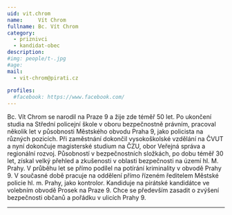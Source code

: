 ```yaml
---
uid: vit.chrom
name:     Vít Chrom
fullname: Bc. Vít Chrom
category:
  - priznivci
  - kandidat-obec
description: 
#img: people/t-.jpg
#age: 
mail:
  - vit-chrom@pirati.cz
 
profiles:
  #facebook: https://www.facebook.com/
---
```


Bc. Vít Chrom se narodil na Praze 9 a žije zde téměř 50 let. Po ukončení studia na Střední policejní škole v oboru bezpečnostně právním, pracoval několik let v působnosti Městského obvodu Praha 9, jako policista na různých pozicích. Při zaměstnání dokončil vysokoškolské vzdělání na ČVUT a nyní dokončuje magisterské studium na ČZU, obor Veřejná správa a regionální rozvoj. Působností v bezpečnostních složkách, po dobu téměř 30 let, získal velký přehled a zkušenosti v oblasti bezpečnosti na území hl. M. Prahy. V průběhu let se přímo podílel na potírání kriminality v obvodě Prahy 9. V současné době pracuje na oddělení přímo řízeném ředitelem Městské policie hl. m. Prahy, jako kontrolor. Kandiduje na pirátské kandidátce ve volebním obvodě Prosek na Praze 9. Chce se především zasadit o zvýšení bezpečnosti občanů a pořádku v ulicích Prahy 9. 

---